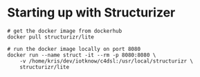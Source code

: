 # Starting up with Structurizer

```shell
# get the docker image from dockerhub
docker pull structurizr/lite

# run the docker image locally on port 8080
docker run --name struct -it --rm -p 8080:8080 \
    -v /home/kris/dev/iotknow/c4dsl:/usr/local/structurizr \
    structurizr/lite
```
